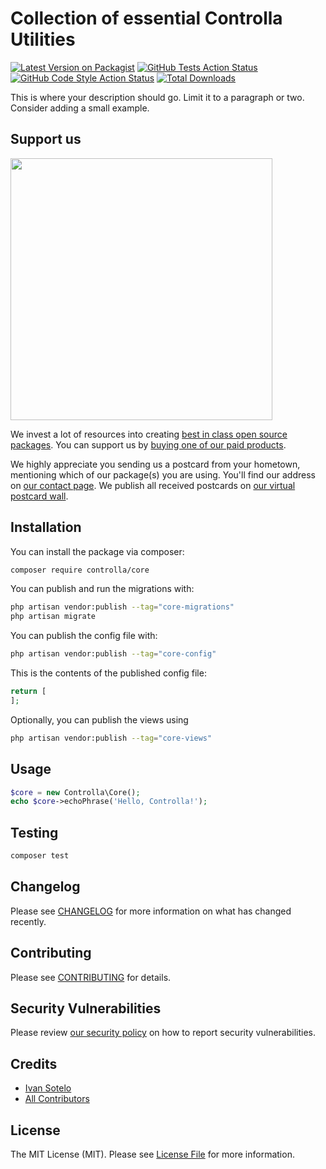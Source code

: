 # Collection of essential Controlla Utilities

[![Latest Version on Packagist](https://img.shields.io/packagist/v/controlla/core.svg?style=flat-square)](https://packagist.org/packages/controlla/core)
[![GitHub Tests Action Status](https://img.shields.io/github/actions/workflow/status/controlla/core/run-tests.yml?branch=main&label=tests&style=flat-square)](https://github.com/controlla/core/actions?query=workflow%3Arun-tests+branch%3Amain)
[![GitHub Code Style Action Status](https://img.shields.io/github/actions/workflow/status/controlla/core/fix-php-code-style-issues.yml?branch=main&label=code%20style&style=flat-square)](https://github.com/controlla/core/actions?query=workflow%3A"Fix+PHP+code+style+issues"+branch%3Amain)
[![Total Downloads](https://img.shields.io/packagist/dt/controlla/core.svg?style=flat-square)](https://packagist.org/packages/controlla/core)

This is where your description should go. Limit it to a paragraph or two. Consider adding a small example.

## Support us

[<img src="https://github-ads.s3.eu-central-1.amazonaws.com/core.jpg?t=1" width="419px" />](https://spatie.be/github-ad-click/core)

We invest a lot of resources into creating [best in class open source packages](https://spatie.be/open-source). You can support us by [buying one of our paid products](https://spatie.be/open-source/support-us).

We highly appreciate you sending us a postcard from your hometown, mentioning which of our package(s) you are using. You'll find our address on [our contact page](https://spatie.be/about-us). We publish all received postcards on [our virtual postcard wall](https://spatie.be/open-source/postcards).

## Installation

You can install the package via composer:

```bash
composer require controlla/core
```

You can publish and run the migrations with:

```bash
php artisan vendor:publish --tag="core-migrations"
php artisan migrate
```

You can publish the config file with:

```bash
php artisan vendor:publish --tag="core-config"
```

This is the contents of the published config file:

```php
return [
];
```

Optionally, you can publish the views using

```bash
php artisan vendor:publish --tag="core-views"
```

## Usage

```php
$core = new Controlla\Core();
echo $core->echoPhrase('Hello, Controlla!');
```

## Testing

```bash
composer test
```

## Changelog

Please see [CHANGELOG](CHANGELOG.md) for more information on what has changed recently.

## Contributing

Please see [CONTRIBUTING](CONTRIBUTING.md) for details.

## Security Vulnerabilities

Please review [our security policy](../../security/policy) on how to report security vulnerabilities.

## Credits

- [Ivan Sotelo](https://github.com/Controlla)
- [All Contributors](../../contributors)

## License

The MIT License (MIT). Please see [License File](LICENSE.md) for more information.

